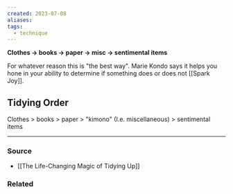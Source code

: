 ```yaml
---
created: 2023-07-08
aliases: 
tags:
  - technique
---
```

**Clothes → books → paper → misc → sentimental items**

For whatever reason this is "the best way". Marie Kondo says it helps you hone in your ability to determine if something does or does not [[Spark Joy]].

## Tidying Order

Clothes > books > paper > "kimono" (I.e. miscellaneous) > sentimental items

****
### Source
- [[The Life-Changing Magic of Tidying Up]]

### Related